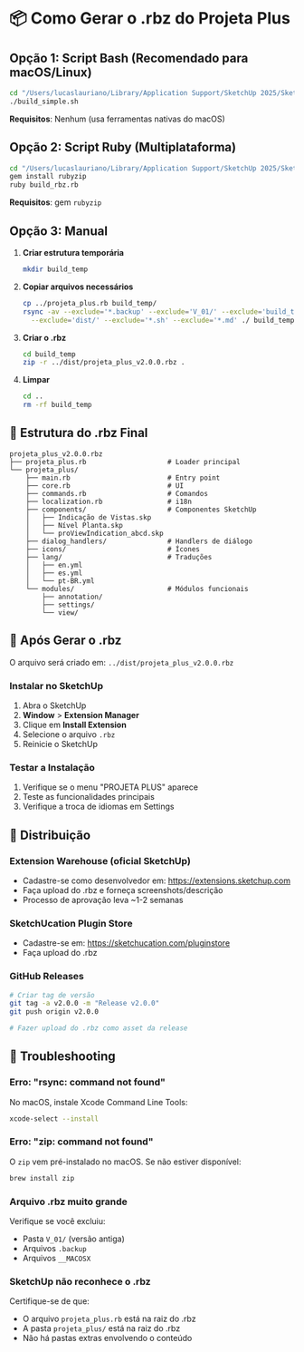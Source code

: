 # 📦 Como Gerar o .rbz do Projeta Plus

## Opção 1: Script Bash (Recomendado para macOS/Linux)

```bash
cd "/Users/lucaslauriano/Library/Application Support/SketchUp 2025/SketchUp/Plugins/projeta_plus"
./build_simple.sh
```

**Requisitos**: Nenhum (usa ferramentas nativas do macOS)

## Opção 2: Script Ruby (Multiplataforma)

```bash
cd "/Users/lucaslauriano/Library/Application Support/SketchUp 2025/SketchUp/Plugins/projeta_plus"
gem install rubyzip
ruby build_rbz.rb
```

**Requisitos**: gem `rubyzip`

## Opção 3: Manual

1. **Criar estrutura temporária**

   ```bash
   mkdir build_temp
   ```

2. **Copiar arquivos necessários**

   ```bash
   cp ../projeta_plus.rb build_temp/
   rsync -av --exclude='*.backup' --exclude='V_01/' --exclude='build_temp/' \
     --exclude='dist/' --exclude='*.sh' --exclude='*.md' ./ build_temp/projeta_plus/
   ```

3. **Criar o .rbz**

   ```bash
   cd build_temp
   zip -r ../dist/projeta_plus_v2.0.0.rbz .
   ```

4. **Limpar**
   ```bash
   cd ..
   rm -rf build_temp
   ```

## 📂 Estrutura do .rbz Final

```
projeta_plus_v2.0.0.rbz
├── projeta_plus.rb                    # Loader principal
└── projeta_plus/
    ├── main.rb                        # Entry point
    ├── core.rb                        # UI
    ├── commands.rb                    # Comandos
    ├── localization.rb                # i18n
    ├── components/                    # Componentes SketchUp
    │   ├── Indicação de Vistas.skp
    │   ├── Nível Planta.skp
    │   └── proViewIndication_abcd.skp
    ├── dialog_handlers/               # Handlers de diálogo
    ├── icons/                         # Ícones
    ├── lang/                          # Traduções
    │   ├── en.yml
    │   ├── es.yml
    │   └── pt-BR.yml
    └── modules/                       # Módulos funcionais
        ├── annotation/
        ├── settings/
        └── view/
```

## 🎯 Após Gerar o .rbz

O arquivo será criado em: `../dist/projeta_plus_v2.0.0.rbz`

### Instalar no SketchUp

1. Abra o SketchUp
2. **Window** > **Extension Manager**
3. Clique em **Install Extension**
4. Selecione o arquivo `.rbz`
5. Reinicie o SketchUp

### Testar a Instalação

1. Verifique se o menu "PROJETA PLUS" aparece
2. Teste as funcionalidades principais
3. Verifique a troca de idiomas em Settings

## 🚀 Distribuição

### Extension Warehouse (oficial SketchUp)

- Cadastre-se como desenvolvedor em: https://extensions.sketchup.com
- Faça upload do .rbz e forneça screenshots/descrição
- Processo de aprovação leva ~1-2 semanas

### SketchUcation Plugin Store

- Cadastre-se em: https://sketchucation.com/pluginstore
- Faça upload do .rbz

### GitHub Releases

```bash
# Criar tag de versão
git tag -a v2.0.0 -m "Release v2.0.0"
git push origin v2.0.0

# Fazer upload do .rbz como asset da release
```

## 🔧 Troubleshooting

### Erro: "rsync: command not found"

No macOS, instale Xcode Command Line Tools:

```bash
xcode-select --install
```

### Erro: "zip: command not found"

O `zip` vem pré-instalado no macOS. Se não estiver disponível:

```bash
brew install zip
```

### Arquivo .rbz muito grande

Verifique se você excluiu:

- Pasta `V_01/` (versão antiga)
- Arquivos `.backup`
- Arquivos `__MACOSX`

### SketchUp não reconhece o .rbz

Certifique-se de que:

- O arquivo `projeta_plus.rb` está na raiz do .rbz
- A pasta `projeta_plus/` está na raiz do .rbz
- Não há pastas extras envolvendo o conteúdo
